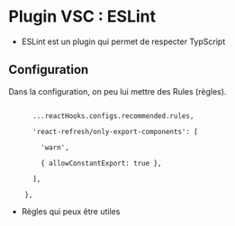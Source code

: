 

# Plugin VSC : ESLint

* ESLint est un plugin qui permet de respecter TypScript

 ## Configuration
Dans la configuration, on peu lui mettre des Rules (règles).


```rules: {

      ...reactHooks.configs.recommended.rules,

      'react-refresh/only-export-components': [

        'warn',

        { allowConstantExport: true },

      ],

    },
```

* Règles qui peux être utiles
